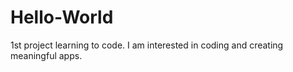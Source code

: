 # Hello-World
1st project learning to code.
I am interested in coding and creating meaningful apps.
